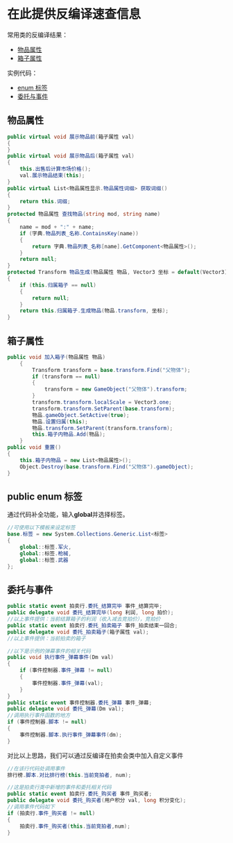 <h1>在此提供反编译速查信息</h1>  

常用类的反编译结果：  
* [物品属性](#物品属性)
* [箱子属性](#箱子属性)


实例代码：
* [enum 标签](#enum标签)
* [委托与事件](#委托与事件)

<h2 id="物品属性">物品属性</h2>

~~~C#
public virtual void 展示物品前(箱子属性 val)
{
}
public virtual void 展示物品后(箱子属性 val)
{
	this.出售后计算市场价格();
	val.展示物品结束(this);
}
public virtual List<物品属性显示.物品属性词缀> 获取词缀()
{
	return this.词缀;
}
protected 物品属性 查找物品(string mod, string name)
{
	name = mod + ":" + name;
	if (字典.物品列表_名称.ContainsKey(name))
	{
		return 字典.物品列表_名称[name].GetComponent<物品属性>();
	}
	return null;
}
protected Transform 物品生成(物品属性 物品, Vector3 坐标 = default(Vector3))
{
	if (this.归属箱子 == null)
	{
		return null;
	}
	return this.归属箱子.生成物品(物品.transform, 坐标);
}
~~~
<h2 id="箱子属性">箱子属性</h2>

~~~ C#
public void 加入箱子(物品属性 物品)
	{
		Transform transform = base.transform.Find("父物体");
		if (transform == null)
		{
			transform = new GameObject("父物体").transform;
		}
		transform.transform.localScale = Vector3.one;
		transform.transform.SetParent(base.transform);
		物品.gameObject.SetActive(true);
		物品.设置归属(this);
		物品.transform.SetParent(transform.transform);
		this.箱子内物品.Add(物品);
	}
public void 重置()
{
	this.箱子内物品 = new List<物品属性>();
	Object.Destroy(base.transform.Find("父物体").gameObject);
}
~~~

<h2 id="enum标签">public enum 标签</h2>

通过代码补全功能，输入**global**并选择标签。

~~~ c#
//可使用以下模板来设定标签
base.标签 = new System.Collections.Generic.List<标签>
{
	global::标签.军火,
	global::标签.枪械,
	global::标签.武器
};
~~~

<h2 id="委托与事件">委托与事件</h2>

~~~ c#
public static event 拍卖行.委托_结算完毕 事件_结算完毕;
public delegate void 委托_结算完毕(long 利润, long 拍价);
//以上事件提供：当前结算箱子的利润（收入减去竞拍价），竞拍价
public static event 拍卖行.委托_拍卖箱子 事件_拍卖结束一回合;
public delegate void 委托_拍卖箱子(箱子属性 val);
//以上事件提供：当前拍卖的箱子
~~~
~~~C#
//以下是示例的弹幕事件的相关代码
public void 执行事件_弹幕事件(Dm val)
{
	if (事件控制器.事件_弹幕 != null)
	{
		事件控制器.事件_弹幕(val);
	}
}
public static event 事件控制器.委托_弹幕 事件_弹幕;
public delegate void 委托_弹幕(Dm val);
//调用执行事件函数的地方
if (事件控制器.脚本 != null)
{
	事件控制器.脚本.执行事件_弹幕事件(dm);
}
~~~
对比以上思路，我们可以通过反编译在拍卖会类中加入自定义事件
~~~C#
//在该行代码处调用事件
排行榜.脚本.对比排行榜(this.当前竞拍者, num);
~~~
~~~C#
//这是拍卖行类中新增的事件和委托相关代码
public static event 拍卖行.委托_购买者 事件_购买者;
public delegate void 委托_购买者(用户积分 val, long 积分变化);
//调用事件代码如下
if (拍卖行.事件_购买者 != null)
{
	拍卖行.事件_购买者(this.当前竞拍者,num);
}
~~~
